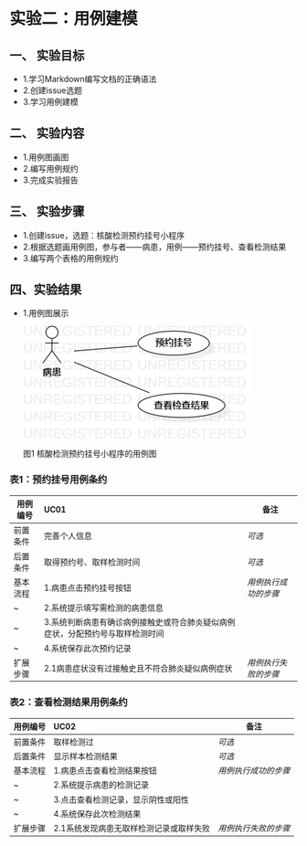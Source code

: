 # 实验二：用例建模
## 一、 实验目标
- 1.学习Markdown编写文档的正确语法
- 2.创建issue选题
- 3.学习用例建模

## 二、 实验内容
- 1.用例图画图
- 2.编写用例规约
- 3.完成实验报告

## 三、 实验步骤
- 1.创建issue，选题：核酸检测预约挂号小程序
- 2.根据选题画用例图，参与者——病患，用例——预约挂号、查看检测结果
- 3.编写两个表格的用例规约

## 四、实验结果
- 1.用例图展示  
![用例图](./Lab2_UseCaseDiagram.jpg)  
图1 核酸检测预约挂号小程序的用例图

### 表1：预约挂号用例条约
用例编号  |	UC01	|	备注
-|:-|-
前置条件  |	完善个人信息	|	*可选*
后置条件  |	取得预约号、取样检测时间	|	*可选*
基本流程  |	1.病患点击预约挂号按钮	|	*用例执行成功的步骤*
~|	2.系统提示填写需检测的病患信息	|
~|	3.系统判断病患有确诊病例接触史或符合肺炎疑似病例症状，分配预约号与取样检测时间	|
~|	4.系统保存此次预约记录	|
扩展步骤  |	2.1病患症状没有过接触史且不符合肺炎疑似病例症状	|	*用例执行失败的步骤*

### 表2：查看检测结果用例条约
用例编号		|	UC02	|	备注
-|:-|-
前置条件		|	取样检测过	|	*可选*
后置条件		|	显示样本检测结果	|	*可选*
基本流程		|	1.病患点击查看检测结果按钮	|	*用例执行成功的步骤*
~|	2.系统提示病患的检测记录	|
~|	3.点击查看检测记录，显示阴性或阳性	|
~|	4.系统保存此次检测结果	|
扩展步骤		|	2.1系统发现病患无取样检测记录或取样失败	|	*用例执行失败的步骤*
